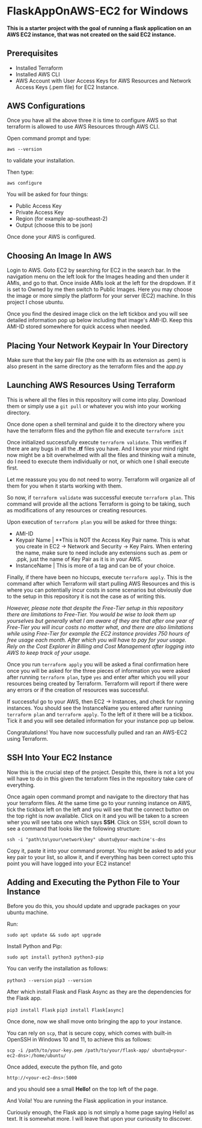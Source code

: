# FlaskAppOnAWS-EC2 for Windows

#### This is a starter project with the goal of running a flask application on an AWS EC2 instance, that was not created on the said EC2 instance.

## Prerequisites

- Installed Terraform
- Installed AWS CLI
- AWS Account with User Access Keys for AWS Resources and Network Access Keys (.pem file) for EC2 Instance. 

## AWS Configurations

Once you have all the above three it is time to configure AWS so that terraform is allowed to use AWS Resources through AWS CLI.

Open command prompt and type:

`aws --version`

to validate your installation.

Then type:

`aws configure`

You will be asked for four things:

- Public Access Key
- Private Access Key
- Region (for example ap-southeast-2)
- Output (choose this to be json)

Once done your AWS is configured.

## Choosing An Image In AWS

Login to AWS. Goto EC2 by searching for EC2 in the search bar. In the navigation menu on the left look for the Images heading and
then under it AMIs, and go to that. Once inside AMIs look at the left for the dropdown. If it is set to Owned by me then switch to Public Images.
Here you may choose the image or more simply the platform for your server (EC2) machine. In this project I chose ubuntu.

Once you find the desired image click on the left tickbox and you will see detailed information pop up below including that image's AMI-ID.
Keep this AMI-ID stored somewhere for quick access when needed.

## Placing Your Network Keypair In Your Directory

Make sure that the key pair file (the one with its as extension as .pem) is also present in the same directory as the terraform files and the app.py

## Launching AWS Resources Using Terraform

This is where all the files in this repository will come into play. Download them or simply use a `git pull` or whatever you wish into your
working directory.

Once done open a shell terminal and guide it to the directory where you have the terraform files and the python file and execute `terraform init`

Once initialized successfully execute `terraform validate`. This verifies if there are any bugs in all the **.tf** files you have. And I know your mind right now might be a bit overwhelmed with all the files and thinking wait a minute, do I need to execute them individually or not, or which one I shall execute first.

Let me reassure you you do not need to worry. Terraform will organize all of them for you when it starts working with them.

So now, if `terraform validate` was successful execute `terraform plan`. This command will provide all the actions Terraform is going to be taking, such as modifications of any resources or creating resources.

Upon execution of `terraform plan` you will be asked for three things:

- AMI-ID
- Keypair Name | **This is NOT the Access Key Pair name. This is what you create in EC2 -> Network and Security -> Key Pairs. When entering the name, make sure to need include any extensions such as .pem or .ppk, just the name of Key Pair as it is in your AWS.
- InstanceName | This is more of a tag and can be of your choice.

Finally, if there have been no hiccups, execute `terraform apply`. This is the command after which Terraform will start pulling AWS Resources and this is where you can potentially incur costs in some scenarios but obviously due to the setup in this repository it is not the case as of writing this.

*However, please note that despite the Free-Tier setup in this repository there are limitations to Free-Tier. You would be wise to look them up yourselves but generally what I am aware of they are that after one year of Free-Tier you will incur costs no matter what, and there are also limitations while using Free-Tier for example the EC2 instance provides 750 hours of free usage each month. After which you will have to pay for your usage. Rely on the Cost Explorer in Billing and Cost Management after logging into AWS to keep track of your usage.*

Once you run `terraform apply` you will be asked a final confirmation here once you will be asked for the three pieces of  information you were asked after running `terraform plan`, type `yes` and enter after which you will your resources being created by Terraform. Terraform will report if there were any errors or if the creation of resources was successful.

If successful go to your AWS, then EC2 -> Instances, and check for running instances. You should see the InstanceName you entered after running `terraform plan` and `terraform apply`. To the left of it there will be a tickbox. Tick it and you will see detailed information for your instance pop up below.

Congratulations! You have now successfully pulled and ran an AWS-EC2 using Terraform.

## SSH Into Your EC2 Instance

Now this is the crucial step of the project. Despite this, there is not a lot you will have to do in this given the terraform files in the repository take care of everything.

Once again open command prompt and navigate to the directory that has your terraform files. At the same time go to your running instance on AWS, tick the tickbox left on the left
and you will see that the connect button on the top right is now available. Click on it and you will be taken to a screen wher you will see tabs one which says **SSH**.
Click on SSH, scroll down to see a command that looks like the following structure:

`ssh -i "path\to\your\network\key" ubuntu@your-machine's-dns`

Copy it, paste it into your command prompt. You might be asked to add your key pair to your list, so allow it, and if everything has been correct upto this point you will have
logged into your EC2 instance!

## Adding and Executing the Python File to Your Instance

Before you do this, you should update and upgrade packages on your ubuntu machine.

Run:

`sudo apt update && sudo apt upgrade`

Install Python and Pip:

`sudo apt install python3 python3-pip`

You can verify the installation as follows:

`python3 --version`
`pip3 --version`

After which install Flask and Flask Async as they are the dependencies for the Flask app.

`pip3 install Flask`
`pip3 install Flask[async]`

Once done, now we shall move onto bringing the app to your instance.

You can rely on `scp`, that is secure copy, which comes with built-in OpenSSH in Windows 10 and 11, to achieve this as follows:

`scp -i /path/to/your-key.pem /path/to/your/flask-app/ ubuntu@<your-ec2-dns>:/home/ubuntu/`

Once added, execute the python file, and goto

`http://<your-ec2-dns>:5000`

and you should see a small **Hello!** on the top left of the page.

And Voila! You are running the Flask application in your instance.

Curiously enough, the Flask app is not simply a home page saying Hello! as text. It is somewhat more. I will leave that upon your curiousity to discover.